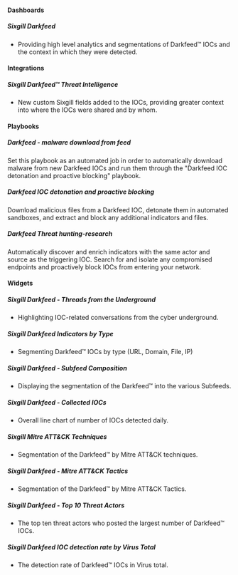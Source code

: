 
#### Dashboards
##### Sixgill Darkfeed
- Providing high level analytics and segmentations of Darkfeed™ IOCs and the context in which they were detected.

#### Integrations
##### Sixgill Darkfeed™ Threat Intelligence
- New custom Sixgill fields added to the IOCs, providing greater context into where the IOCs were shared and by whom.

#### Playbooks
##### Darkfeed - malware download from feed
Set this playbook as an automated job in order to automatically download malware from new Darkfeed IOCs and run them through the "Darkfeed IOC detonation and proactive blocking" playbook.
##### Darkfeed IOC detonation and proactive blocking
Download malicious files from a Darkfeed IOC, detonate them in automated sandboxes, and extract and block any additional indicators and files.
##### Darkfeed Threat hunting-research
Automatically discover and enrich indicators with the same actor and source as the triggering IOC. Search for and isolate any compromised endpoints and proactively block IOCs from entering your network.

#### Widgets
##### Sixgill Darkfeed - Threads from the Underground
- Highlighting IOC-related conversations from the cyber underground.
##### Sixgill Darkfeed Indicators by Type
- Segmenting Darkfeed™ IOCs by type (URL, Domain, File, IP)
##### Sixgill Darkfeed - Subfeed Composition
- Displaying the segmentation of the Darkfeed™ into the various Subfeeds.
##### Sixgill Darkfeed - Collected IOCs
- Overall line chart of number of IOCs detected daily.
##### Sixgill Mitre ATT&CK Techniques
- Segmentation of the Darkfeed™ by Mitre ATT&CK techniques.
##### Sixgill Darkfeed - Mitre ATT&CK Tactics
- Segmentation of the Darkfeed™ by Mitre ATT&CK Tactics.
##### Sixgill Darkfeed - Top 10 Threat Actors
- The top ten threat actors who posted the largest number of Darkfeed™ IOCs.
##### Sixgill Darkfeed IOC detection rate by Virus Total
- The detection rate of Darkfeed™ IOCs in Virus total.


